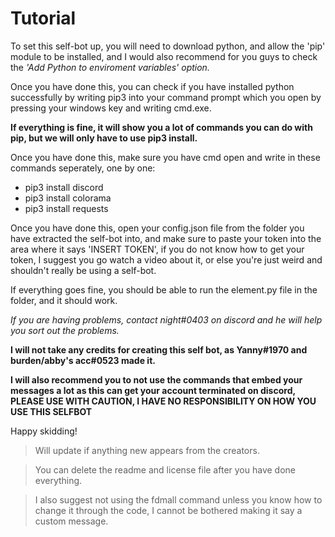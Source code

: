 # Tutorial

To set this self-bot up, you will need to download python, and allow the 'pip' module to be installed, and I would also recommend for you guys to check the *'Add Python to enviroment variables' option.*

Once you have done this, you can check if you have installed python successfully by writing pip3 into your command prompt which you open by pressing your windows key and writing cmd.exe. 

**If everything is fine, it will show you a lot of commands you can do with pip, but we will only have to use pip3 install.**

Once you have done this, make sure you have cmd open and write in these commands seperately, one by one:
* pip3 install discord
* pip3 install colorama
* pip3 install requests

Once you have done this, open your config.json file from the folder you have extracted the self-bot into, and make sure to paste your token into the area where it says 'INSERT TOKEN', if you do not know how to get your token, I suggest you go watch a video about it, or else you're just weird and shouldn't really be using a self-bot.

If everything goes fine, you should be able to run the element.py file in the folder, and it should work. 

*If you are having problems, contact night#0403 on discord and he will help you sort out the problems.*

**I will not take any credits for creating this self bot, as Yanny#1970 and burden/abby's acc#0523 made it.**

**I will also recommend you to not use the commands that embed your messages a lot as this can get your account terminated on discord, PLEASE USE WITH CAUTION, I HAVE NO RESPONSIBILITY ON HOW YOU USE THIS SELFBOT**



Happy skidding!

> Will update if anything new appears from the creators.
 
> You can delete the readme and license file after you have done everything.
 
>I also suggest not using the fdmall command unless you know how to change it through the code, I cannot be bothered making it say a custom message.
